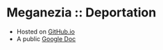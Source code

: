 # Meganezia :: Deportation

* Hosted on [GitHub.io](https://meganezia.github.io/deportation/)
* A public [Google Doc](https://docs.google.com/document/d/1Tptt_rZ3ouPFgSFYC3mB1i17YgaiXZGt0gRkVUhwQmE/pub)
